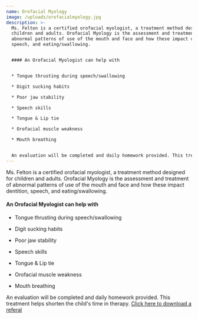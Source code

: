 ```yaml
---
name: Orofacial Myology
image: /uploads/orofacialmyology.jpg
description: >-
  Ms. Felton is a certified orofacial myologist, a treatment method designed for
  children and adults. Orofacial Myology is the assessment and treatment of
  abnormal patterns of use of the mouth and face and how these impact dentition,
  speech, and eating/swallowing.


  #### An Orofacial Myologist can help with


  * Tongue thrusting during speech/swallowing

  * Digit sucking habits

  * Poor jaw stability

  * Speech skills

  * Tongue & Lip tie

  * Orofacial muscle weakness

  * Mouth breathing


  An evaluation will be completed and daily homework provided. This treatment helps shorten the child's time in therapy. [Click here to download a referal](http://trianglespeechom.com/formFiles/TSOMReferalFormOrofacialMyology.docx)
---
```

Ms. Felton is a certified orofacial myologist, a treatment method designed for
children and adults. Orofacial Myology is the assessment and treatment of
abnormal patterns of use of the mouth and face and how these impact dentition,
speech, and eating/swallowing.


#### An Orofacial Myologist can help with


* Tongue thrusting during speech/swallowing

* Digit sucking habits

* Poor jaw stability

* Speech skills

* Tongue & Lip tie

* Orofacial muscle weakness

* Mouth breathing


An evaluation will be completed and daily homework provided. This treatment helps shorten the child's time in therapy. [Click here to download a referal](http://trianglespeechom.com/formFiles/TSOMReferalFormOrofacialMyology.docx)